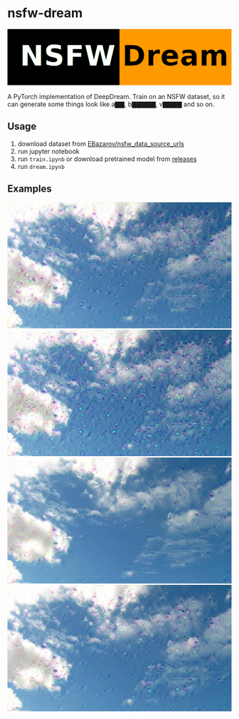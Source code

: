 # nsfw-dream
![](nsfw_dream.png)

A PyTorch implementation of DeepDream.
Train on an NSFW dataset, so it can generate some things look like a▇▇, b▇▇▇▇▇, v▇▇▇▇ and so on.

## Usage
1. download dataset from [EBazarov/nsfw_data_source_urls](https://github.com/EBazarov/nsfw_data_source_urls)
2. run jupyter notebook
3. run `train.ipynb` or download pretrained model from [releases](https://github.com/fruit-in/nsfw-dream/releases)
4. run `dream.ipynb`

## Examples
![](examples/example0.jpg)<br>
![](examples/example1.jpg)<br>
![](examples/example2.jpg)<br>
![](examples/example3.jpg)<br>
